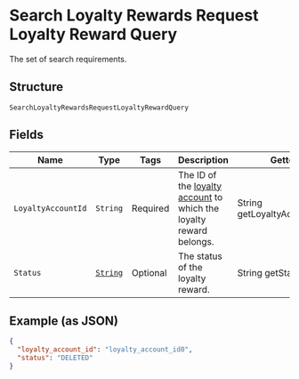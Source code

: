 
# Search Loyalty Rewards Request Loyalty Reward Query

The set of search requirements.

## Structure

`SearchLoyaltyRewardsRequestLoyaltyRewardQuery`

## Fields

| Name | Type | Tags | Description | Getter |
|  --- | --- | --- | --- | --- |
| `LoyaltyAccountId` | `String` | Required | The ID of the [loyalty account](../../doc/models/loyalty-account.md) to which the loyalty reward belongs. | String getLoyaltyAccountId() |
| `Status` | [`String`](../../doc/models/loyalty-reward-status.md) | Optional | The status of the loyalty reward. | String getStatus() |

## Example (as JSON)

```json
{
  "loyalty_account_id": "loyalty_account_id0",
  "status": "DELETED"
}
```

